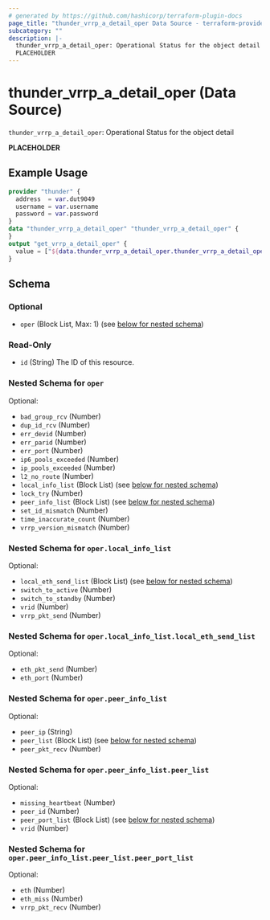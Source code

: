 ```yaml
---
# generated by https://github.com/hashicorp/terraform-plugin-docs
page_title: "thunder_vrrp_a_detail_oper Data Source - terraform-provider-thunder"
subcategory: ""
description: |-
  thunder_vrrp_a_detail_oper: Operational Status for the object detail
  PLACEHOLDER
---
```


# thunder_vrrp_a_detail_oper (Data Source)

`thunder_vrrp_a_detail_oper`: Operational Status for the object detail

__PLACEHOLDER__

## Example Usage

```terraform
provider "thunder" {
  address  = var.dut9049
  username = var.username
  password = var.password
}
data "thunder_vrrp_a_detail_oper" "thunder_vrrp_a_detail_oper" {
}
output "get_vrrp_a_detail_oper" {
  value = ["${data.thunder_vrrp_a_detail_oper.thunder_vrrp_a_detail_oper}"]
}
```

<!-- schema generated by tfplugindocs -->
## Schema

### Optional

- `oper` (Block List, Max: 1) (see [below for nested schema](#nestedblock--oper))

### Read-Only

- `id` (String) The ID of this resource.

<a id="nestedblock--oper"></a>
### Nested Schema for `oper`

Optional:

- `bad_group_rcv` (Number)
- `dup_id_rcv` (Number)
- `err_devid` (Number)
- `err_parid` (Number)
- `err_port` (Number)
- `ip6_pools_exceeded` (Number)
- `ip_pools_exceeded` (Number)
- `l2_no_route` (Number)
- `local_info_list` (Block List) (see [below for nested schema](#nestedblock--oper--local_info_list))
- `lock_try` (Number)
- `peer_info_list` (Block List) (see [below for nested schema](#nestedblock--oper--peer_info_list))
- `set_id_mismatch` (Number)
- `time_inaccurate_count` (Number)
- `vrrp_version_mismatch` (Number)

<a id="nestedblock--oper--local_info_list"></a>
### Nested Schema for `oper.local_info_list`

Optional:

- `local_eth_send_list` (Block List) (see [below for nested schema](#nestedblock--oper--local_info_list--local_eth_send_list))
- `switch_to_active` (Number)
- `switch_to_standby` (Number)
- `vrid` (Number)
- `vrrp_pkt_send` (Number)

<a id="nestedblock--oper--local_info_list--local_eth_send_list"></a>
### Nested Schema for `oper.local_info_list.local_eth_send_list`

Optional:

- `eth_pkt_send` (Number)
- `eth_port` (Number)



<a id="nestedblock--oper--peer_info_list"></a>
### Nested Schema for `oper.peer_info_list`

Optional:

- `peer_ip` (String)
- `peer_list` (Block List) (see [below for nested schema](#nestedblock--oper--peer_info_list--peer_list))
- `peer_pkt_recv` (Number)

<a id="nestedblock--oper--peer_info_list--peer_list"></a>
### Nested Schema for `oper.peer_info_list.peer_list`

Optional:

- `missing_heartbeat` (Number)
- `peer_id` (Number)
- `peer_port_list` (Block List) (see [below for nested schema](#nestedblock--oper--peer_info_list--peer_list--peer_port_list))
- `vrid` (Number)

<a id="nestedblock--oper--peer_info_list--peer_list--peer_port_list"></a>
### Nested Schema for `oper.peer_info_list.peer_list.peer_port_list`

Optional:

- `eth` (Number)
- `eth_miss` (Number)
- `vrrp_pkt_recv` (Number)


